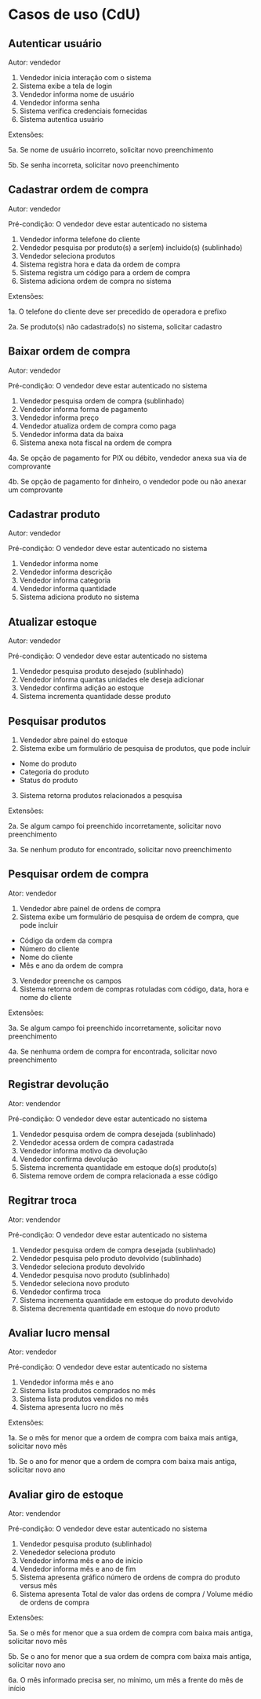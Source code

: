 # Casos de uso (CdU)

## Autenticar usuário

Autor: vendedor

1. Vendedor inicia interação com o sistema
2. Sistema exibe a tela de login
3. Vendedor informa nome de usuário
4. Vendedor informa senha
5. Sistema verifica credenciais fornecidas
6. Sistema autentica usuário

Extensões:

5a. Se nome de usuário incorreto, solicitar novo preenchimento

5b. Se senha incorreta, solicitar novo preenchimento

## Cadastrar ordem de compra

Autor: vendedor

Pré-condição: O vendedor deve estar autenticado no sistema

1. Vendedor informa telefone do cliente
2. Vendedor pesquisa por produto(s) a ser(em) incluido(s) (sublinhado)
3. Vendedor seleciona produtos
4. Sistema registra hora e data da ordem de compra
5. Sistema registra um código para a ordem de compra
6. Sistema adiciona ordem de compra no sistema

Extensões:

1a. O telefone do cliente deve ser precedido de operadora e prefixo

2a. Se produto(s) não cadastrado(s) no sistema, solicitar cadastro

## Baixar ordem de compra

Autor: vendedor

Pré-condição: O vendedor deve estar autenticado no sistema

1. Vendedor pesquisa ordem de compra (sublinhado)
2. Vendedor informa forma de pagamento
3. Vendedor informa preço
4. Vendedor atualiza ordem de compra como paga
5. Vendedor informa data da baixa
6. Sistema anexa nota fiscal na ordem de compra

4a. Se opção de pagamento for PIX ou débito, vendedor anexa sua via de comprovante

4b. Se opção de pagamento for dinheiro, o vendedor pode ou não anexar um comprovante

## Cadastrar produto

Autor: vendedor

Pré-condição: O vendedor deve estar autenticado no sistema

1. Vendedor informa nome
2. Vendedor informa descrição
3. Vendedor informa categoria
4. Vendedor informa quantidade
5. Sistema adiciona produto no sistema

## Atualizar estoque

Autor: vendedor

Pré-condição: O vendedor deve estar autenticado no sistema

1. Vendedor pesquisa produto desejado (sublinhado)
2. Vendedor informa quantas unidades ele deseja adicionar
3. Vendedor confirma adição ao estoque
4. Sistema incrementa quantidade desse produto

## Pesquisar produtos

1. Vendedor abre painel do estoque
2. Sistema exibe um formulário de pesquisa de produtos, que pode incluir
- Nome do produto
- Categoria do produto
- Status do produto
3. Sistema retorna produtos relacionados a pesquisa

Extensões:

2a. Se algum campo foi preenchido incorretamente, solicitar novo preenchimento

3a. Se nenhum produto for encontrado, solicitar novo preenchimento

## Pesquisar ordem de compra

Ator: vendedor

1. Vendedor abre painel de ordens de compra
2. Sistema exibe um formulário de pesquisa de ordem de compra, que pode incluir
- Código da ordem da compra
- Número do cliente
- Nome do cliente
- Mês e ano da ordem de compra
3. Vendedor preenche os campos
4. Sistema retorna ordem de compras rotuladas com código, data, hora e nome do cliente

Extensões:

3a. Se algum campo foi preenchido incorretamente, solicitar novo preenchimento

4a. Se nenhuma ordem de compra for encontrada, solicitar novo preenchimento

## Registrar devolução 

Ator: vendendor

Pré-condição: O vendedor deve estar autenticado no sistema

1. Vendedor pesquisa ordem de compra desejada (sublinhado)
2. Vendedor acessa ordem de compra cadastrada
3. Vendedor informa motivo da devolução
4. Vendedor confirma devolução
5. Sistema incrementa quantidade em estoque do(s) produto(s)
6. Sistema remove ordem de compra relacionada a esse código

## Regitrar troca

Ator: vendendor

Pré-condição: O vendedor deve estar autenticado no sistema

1. Vendedor pesquisa ordem de compra desejada (sublinhado)
2. Vendedor pesquisa pelo produto devolvido (sublinhado)
3. Vendedor seleciona produto devolvido
4. Vendedor pesquisa novo produto (sublinhado)
5. Vendedor seleciona novo produto
6. Vendedor confirma troca
7. Sistema incrementa quantidade em estoque do produto devolvido
8. Sistema decrementa quantidade em estoque do novo produto

## Avaliar lucro mensal

Ator: vendedor

Pré-condição: O vendedor deve estar autenticado no sistema

1. Vendedor informa mês e ano
2. Sistema lista produtos comprados no mês
3. Sistema lista produtos vendidos no mês
4. Sistema apresenta lucro no mês

Extensões:

1a. Se o mês for menor que a ordem de compra com baixa mais antiga, solicitar novo mês

1b. Se o ano for menor que a ordem de compra com baixa mais antiga, solicitar novo ano

## Avaliar giro de estoque

Ator: vendendor

Pré-condição: O vendedor deve estar autenticado no sistema

1. Vendedor pesquisa produto (sublinhado)
2. Venededor seleciona produto
3. Vendedor informa mês e ano de início
4. Vendedor informa mês e ano de fim
5. Sistema apresenta gráfico número de ordens de compra do produto versus mês
6. Sistema apresenta Total de valor das ordens de compra / Volume médio de ordens de compra

Extensões:

5a. Se o mês for menor que a sua ordem de compra com baixa mais antiga, solicitar novo mês

5b. Se o ano for menor que a sua ordem de compra com baixa mais antiga, solicitar novo ano

6a. O mês informado precisa ser, no mínimo, um mês a frente do mês de início
